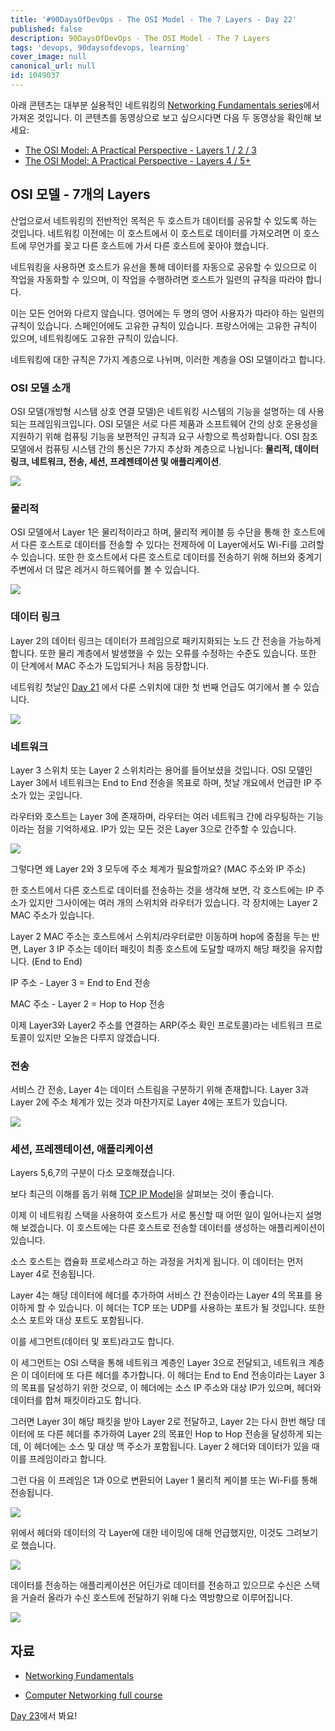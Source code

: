 ```yaml
---
title: '#90DaysOfDevOps - The OSI Model - The 7 Layers - Day 22'
published: false
description: 90DaysOfDevOps - The OSI Model - The 7 Layers
tags: 'devops, 90daysofdevops, learning'
cover_image: null
canonical_url: null
id: 1049037
---
```


아래 콘텐츠는 대부분 실용적인 네트워킹의 [Networking Fundamentals series](https://www.youtube.com/playlist?list=PLIFyRwBY_4bRLmKfP1KnZA6rZbRHtxmXi)에서 가져온 것입니다. 이 콘텐츠를 동영상으로 보고 싶으시다면 다음 두 동영상을 확인해 보세요:

- [The OSI Model: A Practical Perspective - Layers 1 / 2 / 3](https://www.youtube.com/watch?v=LkolbURrtTs&list=PLIFyRwBY_4bRLmKfP1KnZA6rZbRHtxmXi&index=3)
- [The OSI Model: A Practical Perspective - Layers 4 / 5+](https://www.youtube.com/watch?v=0aGqGKrRE0g&list=PLIFyRwBY_4bRLmKfP1KnZA6rZbRHtxmXi&index=4)

## OSI 모델 - 7개의 Layers

산업으로서 네트워킹의 전반적인 목적은 두 호스트가 데이터를 공유할 수 있도록 하는 것입니다. 네트워킹 이전에는 이 호스트에서 이 호스트로 데이터를 가져오려면 이 호스트에 무언가를 꽂고 다른 호스트에 가서 다른 호스트에 꽂아야 했습니다.

네트워킹을 사용하면 호스트가 유선을 통해 데이터를 자동으로 공유할 수 있으므로 이 작업을 자동화할 수 있으며, 이 작업을 수행하려면 호스트가 일련의 규칙을 따라야 합니다.

이는 모든 언어와 다르지 않습니다. 영어에는 두 명의 영어 사용자가 따라야 하는 일련의 규칙이 있습니다. 스페인어에도 고유한 규칙이 있습니다. 프랑스어에는 고유한 규칙이 있으며, 네트워킹에도 고유한 규칙이 있습니다.

네트워킹에 대한 규칙은 7가지 계층으로 나뉘며, 이러한 계층을 OSI 모델이라고 합니다.

### OSI 모델 소개

OSI 모델(개방형 시스템 상호 연결 모델)은 네트워킹 시스템의 기능을 설명하는 데 사용되는 프레임워크입니다. OSI 모델은 서로 다른 제품과 소프트웨어 간의 상호 운용성을 지원하기 위해 컴퓨팅 기능을 보편적인 규칙과 요구 사항으로 특성화합니다. OSI 참조 모델에서 컴퓨팅 시스템 간의 통신은 7가지 추상화 계층으로 나뉩니다: **물리적, 데이터 링크, 네트워크, 전송, 세션, 프레젠테이션 및 애플리케이션**.

![](/2022/Days/Images/Day22_Networking1.png)

### 물리적

OSI 모델에서 Layer 1은 물리적이라고 하며, 물리적 케이블 등 수단을 통해 한 호스트에서 다른 호스트로 데이터를 전송할 수 있다는 전제하에 이 Layer에서도 Wi-Fi를 고려할 수 있습니다. 또한 한 호스트에서 다른 호스트로 데이터를 전송하기 위해 허브와 중계기 주변에서 더 많은 레거시 하드웨어를 볼 수 있습니다.

![](/2022/Days/Images/Day22_Networking2.png)

### 데이터 링크

Layer 2의 데이터 링크는 데이터가 프레임으로 패키지화되는 노드 간 전송을 가능하게 합니다. 또한 물리 계층에서 발생했을 수 있는 오류를 수정하는 수준도 있습니다. 또한 이 단계에서 MAC 주소가 도입되거나 처음 등장합니다.

네트워킹 첫날인 [Day 21](day21.md)
에서 다룬 스위치에 대한 첫 번째 언급도 여기에서 볼 수 있습니다.

![](/2022/Days/Images/Day22_Networking3.png)

### 네트워크

Layer 3 스위치 또는 Layer 2 스위치라는 용어를 들어보셨을 것입니다. OSI 모델인 Layer 3에서 네트워크는 End to End 전송을 목표로 하며, 첫날 개요에서 언급한 IP 주소가 있는 곳입니다.

라우터와 호스트는 Layer 3에 존재하며, 라우터는 여러 네트워크 간에 라우팅하는 기능이라는 점을 기억하세요. IP가 있는 모든 것은 Layer 3으로 간주할 수 있습니다.

![](/2022/Days/Images/Day22_Networking4.png)

그렇다면 왜 Layer 2와 3 모두에 주소 체계가 필요할까요? (MAC 주소와 IP 주소)

한 호스트에서 다른 호스트로 데이터를 전송하는 것을 생각해 보면, 각 호스트에는 IP 주소가 있지만 그사이에는 여러 개의 스위치와 라우터가 있습니다. 각 장치에는 Layer 2 MAC 주소가 있습니다.

Layer 2 MAC 주소는 호스트에서 스위치/라우터로만 이동하며 hop에 중점을 두는 반면, Layer 3 IP 주소는 데이터 패킷이 최종 호스트에 도달할 때까지 해당 패킷을 유지합니다. (End to End)

IP 주소 - Layer 3 = End to End 전송

MAC 주소 - Layer 2 = Hop to Hop 전송

이제 Layer3와 Layer2 주소를 연결하는 ARP(주소 확인 프로토콜)라는 네트워크 프로토콜이 있지만 오늘은 다루지 않겠습니다.

### 전송

서비스 간 전송, Layer 4는 데이터 스트림을 구분하기 위해 존재합니다. Layer 3과 Layer 2에 주소 체계가 있는 것과 마찬가지로 Layer 4에는 포트가 있습니다.

![](/2022/Days/Images/Day22_Networking5.png)

### 세션, 프레젠테이션, 애플리케이션

Layers 5,6,7의 구분이 다소 모호해졌습니다.

보다 최근의 이해를 돕기 위해 [TCP IP Model](https://www.geeksforgeeks.org/tcp-ip-model/)을 살펴보는 것이 좋습니다.

이제 이 네트워킹 스택을 사용하여 호스트가 서로 통신할 때 어떤 일이 일어나는지 설명해 보겠습니다. 이 호스트에는 다른 호스트로 전송할 데이터를 생성하는 애플리케이션이 있습니다.

소스 호스트는 캡슐화 프로세스라고 하는 과정을 거치게 됩니다. 이 데이터는 먼저 Layer 4로 전송됩니다.

Layer 4는 해당 데이터에 헤더를 추가하여 서비스 간 전송이라는 Layer 4의 목표를 용이하게 할 수 있습니다. 이 헤더는 TCP 또는 UDP를 사용하는 포트가 될 것입니다. 또한 소스 포트와 대상 포트도 포함됩니다.

이를 세그먼트(데이터 및 포트)라고도 합니다.

이 세그먼트는 OSI 스택을 통해 네트워크 계층인 Layer 3으로 전달되고, 네트워크 계층은 이 데이터에 또 다른 헤더를 추가합니다.
이 헤더는 End to End 전송이라는 Layer 3의 목표를 달성하기 위한 것으로, 이 헤더에는 소스 IP 주소와 대상 IP가 있으며, 헤더와 데이터를 합쳐 패킷이라고도 합니다.

그러면 Layer 3이 해당 패킷을 받아 Layer 2로 전달하고, Layer 2는 다시 한번 해당 데이터에 또 다른 헤더를 추가하여 Layer 2의 목표인 Hop to Hop 전송을 달성하게 되는데, 이 헤더에는 소스 및 대상 맥 주소가 포함됩니다.
Layer 2 헤더와 데이터가 있을 때 이를 프레임이라고 합니다.

그런 다음 이 프레임은 1과 0으로 변환되어 Layer 1 물리적 케이블 또는 Wi-Fi를 통해 전송됩니다.

![](/2022/Days/Images/Day22_Networking6.png)

위에서 헤더와 데이터의 각 Layer에 대한 네이밍에 대해 언급했지만, 이것도 그려보기로 했습니다.

![](/2022/Days/Images/Day22_Networking7.png)

데이터를 전송하는 애플리케이션은 어딘가로 데이터를 전송하고 있으므로 수신은 스택을 거슬러 올라가 수신 호스트에 전달하기 위해 다소 역방향으로 이루어집니다.

![](/2022/Days/Images/Day22_Networking8.png)

## 자료

- [Networking Fundamentals](https://www.youtube.com/playlist?list=PLIFyRwBY_4bRLmKfP1KnZA6rZbRHtxmXi)

* [Computer Networking full course](https://www.youtube.com/watch?v=IPvYjXCsTg8)

[Day 23](day23.md)에서 봐요!
